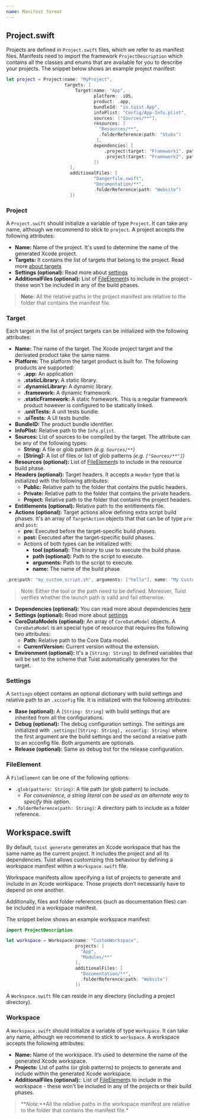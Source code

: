 ```yaml
---
name: Manifest format
---
```


## Project.swift

Projects are defined in `Project.swift` files, which we refer to as manifest files. Manifests need to import the framework `ProjectDescription` which contains all the classes and enums that are available for you to describe your projects. The snippet below shows an example project manifest:

```swift
let project = Project(name: "MyProject",
                      targets: [
                          Target(name: "App",
                                 platform: .iOS,
                                 product: .app,
                                 bundleId: "io.tuist.App",
                                 infoPlist: "Config/App-Info.plist",
                                 sources: ["Sources/**"],
                                 resources: [
                                   "Resources/**",
                                   .folderReference(path: "Stubs")
                                  ],
                                 dependencies: [
                                     .project(target: "Framework1", path: "../Framework1"),
                                     .project(target: "Framework2", path: "../Framework2")
                                 ])
                        ],
                        additionalFiles: [
                                 "Dangerfile.swift",
                                 "Documentation/**",
                                 .folderReference(path: "Website")
                        ])
```

### Project

A `Project.swift` should initialize a variable of type `Project`. It can take any name, although we recommend to stick to `project`. A project accepts the following attributes:

- **Name:** Name of the project. It's used to determine the name of the generated Xcode project.
- **Targets:** It contains the list of targets that belong to the project. Read more [about targets](#target)
- **Settings (optional):** Read more about [settings](#settings)
- **AdditionalFiles (optional):** List of [FileElement](#FileElement)s to include in the project - these won't be included in any of the build phases.

> **Note:** All the relative paths in the project manifest are relative to the folder that contains the manifest file.

### Target

Each target in the list of project targets can be initialized with the following attributes:

- **Name:** The name of the target. The Xcode project target and the derivated product take the same name.
- **Platform:** The platform the target product is built for. The following products are supported:
  - **.app:** An application
  - **.staticLibrary:** A static library.
  - **.dynamicLibrary:** A dynamic library.
  - **.framework:** A dynamic framework.
  - **.staticFramework:** A static framework. This is a regular framework product however is configured to be statically linked.
  - **.unitTests:** A unit tests bundle.
  - **.uiTests:** A UI tests bundle.
- **BundleID:** The product bundle identifier.
- **InfoPlist:** Relative path to the `Info.plist`.
- **Sources:** List of sources to be compiled by the target. The attribute can be any of the following types:
  - **String:** A file or glob pattern _(e.g. `Sources/**`)_
  - **[String]:** A list of files or list of glob patterns _(e.g. `["Sources/**"]`)_
- **Resources (optional):** List of [FileElement](#FileElement)s to include in the resource build phase.
- **Headers (optional):** Target headers. It accepts a `Header` type that is initialized with the following attributes:
  - **Public:** Relative path to the folder that contains the public headers.
  - **Private:** Relative path to the folder that contains the private headers.
  - **Project:** Relative path to the folder that contains the project headers.
- **Entitlements (optional):** Relative path to the entitlements file.
- **Actions (optional):** Target actions allow defining extra script build phases. It's an array of `TargetAction` objects that that can be of type `pre` and `post`:
  - **pre:** Executed before the target-specific build phases.
  - **post:** Executed after the target-specific build phases.
  - Actions of both types can be initialized with:
    - **tool (optional):** The binary to use to execute the build phase.
    - **path (optional):** Path to the script to execute.
    - **arguments:** Path to the script to execute.
    - **name:** The name of the build phase

```swift
.pre(path: "my_custom_script.sh", arguments: ["hello"], name: "My Custom Script Phase")
```

> Note: Either the tool or the path need to be defined. Moreover, Tuist verifies whether the launch path is valid and fail otherwise.

- **Dependencies (optional):** You can read more about dependencies [here](./dependencies.md)
- **Settings (optional):** Read more about [settings](#settings)
- **CoreDataModels (optional):** An array of `CoreDataModel` objects. A `CoreDataModel` is an special type of resource that requires the following two attributes:
  - **Path:** Relative path to the Core Data model.
  - **CurrentVersion:** Current version without the extension.
- **Environment (optional):** It's a `[String: String]` to defined variables that will be set to the scheme that Tuist automatically generates for the target.

### Settings

A `Settings` object contains an optional dictionary with build settings and relative path to an `.xcconfig` file. It is initialized with the following attributes:

- **Base (optional):** A `[String: String]` with build settings that are inherited from all the configurations.
- **Debug (optional):** The debug configuration settings. The settings are initialized with `.settings([String: String], xcconfig: String)` where the first argument are the build settings and the second a relative path to an xcconfig file. Both arguments are optionals.
- **Release (optional):** Same as debug but for the release configuration.

### FileElement

A `FileElement` can be one of the following options:

- `.glob(pattern: String)`: A file path (or glob pattern) to include.
  - _For convenience, a string literal can be used as an alternate way to specify this option._
- `.folderReference(path: String)`: A directory path to include as a folder reference.

## Workspace.swift

By default, `tuist generate` generates an Xcode workspace that has the same name as the current project. It includes the project and all its dependencies. Tuist allows customizing this behaviour by defining a workspace manifest within a `Workspace.swift` file.

Workspace manifests allow specifying a list of projects to generate and include in an Xcode workspace. Those projects don’t necessarily have to depend on one another.

Additionally, files and folder references (such as documentation files) can be included in a workspace manifest.

The snippet below shows an example workspace manifest:

```swift
import ProjectDescription

let workspace = Workspace(name: "CustomWorkspace",
                          projects: [
                            "App",
                            "Modules/**"
                          ],
                          additionalFiles: [
                            "Documentation/**",
                            .folderReference(path: "Website")
                          ])
```

A `Workspace.swift` file can reside in any directory (including a project directory).

### Workspace

A `Workspace.swift` should initialize a variable of type `Workspace`. It can take any name, although we recommend to stick to `workspace`. A workspace accepts the following attributes:

- **Name:** Name of the workspace. It’s used to determine the name of the generated Xcode workspace.
- **Projects:** List of paths (or glob patterns) to projects to generate and include within the generated Xcode workspace.
- **AdditionalFiles (optional):**: List of [FileElement](#FileElement)s to include in the workspace - these won't be included in any of the projects or their build phases.

> **_Note:_**All the relative paths in the workspace manifest are relative to the folder that contains the manifest file.\*
